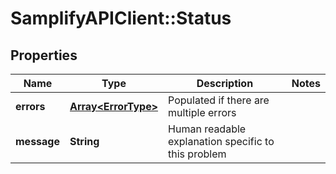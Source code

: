 # SamplifyAPIClient::Status

## Properties
Name | Type | Description | Notes
------------ | ------------- | ------------- | -------------
**errors** | [**Array&lt;ErrorType&gt;**](ErrorType.md) | Populated if there are multiple errors | 
**message** | **String** | Human readable explanation specific to this problem | 


